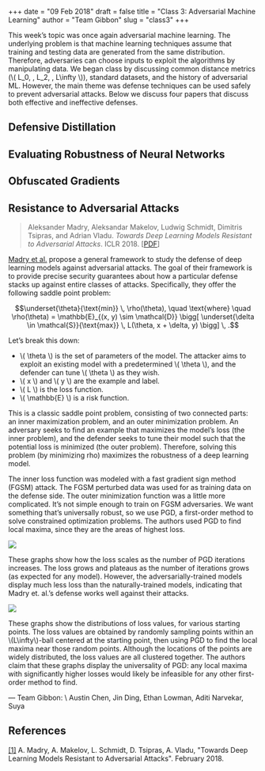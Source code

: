 +++
date = "09 Feb 2018"
draft = false
title = "Class 3: Adversarial Machine Learning"
author = "Team Gibbon"
slug = "class3"
+++

This week’s topic was once again adversarial machine learning. The underlying problem is that machine learning techniques assume that training and testing data are generated from the same distribution. Therefore, adversaries can choose inputs to exploit the algorithms by manipulating data. We began class by discussing common distance metrics (\\( L_0, \, L_2, \, L\infty \\)), standard datasets, and the history of adversarial ML. However, the main theme was defense techniques can be used safely to prevent adversarial attacks. Below we discuss four papers that discuss both effective and ineffective defenses.

## Defensive Distillation

## Evaluating Robustness of Neural Networks

## Obfuscated Gradients

## Resistance to Adversarial Attacks

> Aleksander Madry, Aleksandar Makelov, Ludwig Schmidt, Dimitris Tsipras, and Adrian Vladu. _Towards Deep Learning Models Resistant to Adversarial Attacks_.  ICLR 2018. [[PDF](https://arxiv.org/pdf/1706.06083.pdf)]

[Madry et al.](https://arxiv.org/pdf/1706.06083.pdf) propose a general framework to study the defense of deep learning models against adversarial attacks.  The goal of their framework is to provide precise security guarantees about how a particular defense stacks up against entire classes of attacks.  Specifically, they offer the following saddle point problem:

$$\underset{\theta}{\text{min}} \, \rho(\theta), \quad \text{where} \quad \rho(\theta) = \mathbb{E}_{(x, y) \sim \mathcal{D}} \bigg[ \underset{\delta \in \mathcal{S}}{\text{max}} \, L(\theta, x + \delta, y) \bigg] \, .$$

Let’s break this down:

* \\( \theta \\) is the set of parameters of the model.  The attacker aims to exploit an existing model with a predetermined \\( \theta \\), and the defender can tune \\( \theta \\) as they wish.
* \\( x \\) and \\( y \\) are the example and label.
* \\( L \\) is the loss function.
* \\( \mathbb{E} \\) is a risk function.

This is a classic saddle point problem, consisting of two connected parts: an inner maximization problem, and an outer minimization problem. An adversary seeks to find an example that maximizes the model’s loss (the inner problem), and the defender seeks to tune their model such that the potential loss is minimized (the outer problem).  Therefore, solving this problem (by minimizing rho) maximizes the robustness of a deep learning model.

The inner loss function was modeled with a fast gradient sign method (FGSM) attack. The FGSM perturbed data was used for as training data on the defense side. The outer minimization function was a little more complicated. It’s not simple enough to train on FGSM adversaries. We want something that’s universally robust, so we use PGD, a first-order method to solve constrained optimization problems. The authors used PGD to find local maxima, since they are the areas of highest loss.

![](https://raw.githubusercontent.com/azvchen/secML.github.io/master/src/content/images/class3/Madry1.png)

These graphs show how the loss scales as the number of PGD iterations increases.  The loss grows and plateaus as the number of iterations grows (as expected for any model).  However, the adversarially-trained models display much less loss than the naturally-trained models, indicating that Madry et. al.’s defense works well against their attacks.

![](https://raw.githubusercontent.com/azvchen/secML.github.io/master/src/content/images/class3/Madry2.png)

These graphs show the distributions of loss values, for various starting points.  The loss values are obtained by randomly sampling points within an \\(L\infty\\)-ball centered at the starting point, then using PGD to find the local maxima near those random points.  Although the locations of the points are widely distributed, the loss values are all clustered together.  The authors claim that these graphs display the universality of PGD: any local maxima with significantly higher losses would likely be infeasible for any other first-order method to find.

— Team Gibbon: \\
Austin Chen, Jin Ding, Ethan Lowman, Aditi Narvekar, Suya

## References

[[1]](https://www.cs.cornell.edu/~shmat/shmat_oak17.pdf) A. Madry, A. Makelov, L. Schmidt, D. Tsipras, A. Vladu, "Towards Deep Learning Models Resistant to Adversarial Attacks".  February 2018.
